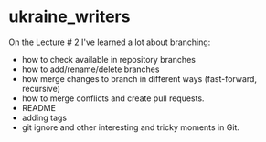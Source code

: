 # ukraine_writers
On the Lecture # 2 I've learned a lot about branching:
 - how to check available in repository branches
 - how to add/rename/delete branches
 - how merge changes to branch in different ways (fast-forward, recursive)
 - how to merge conflicts and create pull requests.
 - README
 - adding tags
 - git ignore and other interesting and tricky moments in Git.
